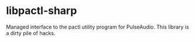 # libpactl-sharp
Managed interface to the pactl utility program for PulseAudio. This library is a dirty pile of hacks.
